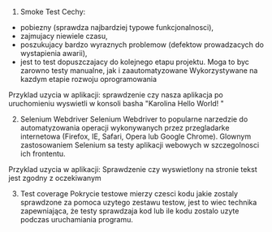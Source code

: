 1. Smoke Test
Cechy:
  - pobiezny (sprawdza najbardziej typowe funkcjonalnosci),
  - zajmujacy niewiele czasu,
  - poszukujacy bardzo wyraznych problemow (defektow prowadzacych do wystapienia
    awarii),
  - jest to test dopuszczajacy do kolejnego etapu projektu.
Moga to byc zarowno testy manualne, jak i zaautomatyzowane
Wykorzystywane na kazdym etapie rozwoju oprogramowania

Przyklad uzycia w aplikacji:
sprawdzenie czy nasza aplikacja po uruchomieniu wyswietli w konsoli basha
 "Karolina Hello World! "

 2. Selenium Webdriver
Selenium Webdriver to popularne narzedzie do automatyzowania operacji wykonywanych
przez przegladarke internetowa (Firefox, IE, Safari, Opera lub Google Chrome).
Glownym zastosowaniem Selenium sa testy aplikacji webowych w szczegolnosci ich frontentu.

Przyklad uzycia w aplikacji:
Sprawdzenie czy wyswietlony na stronie tekst jest zgodny z oczekiwanym

3. Test coverage
Pokrycie testowe mierzy czesci kodu jakie zostaly sprawdzone za pomoca uzytego
zestawu testow, jest to wiec technika zapewniająca, że ​​testy sprawdzaja kod lub
ile kodu zostalo uzyte podczas uruchamiania programu.
